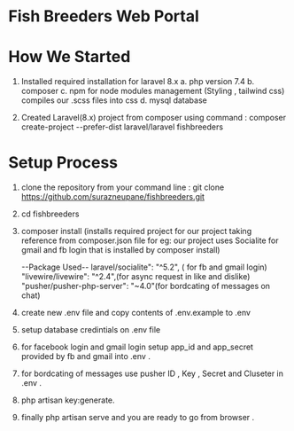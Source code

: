 # Fish Breeders Web Portal

# How We Started 

1. Installed required installation for laravel 8.x
    a. php version 7.4
    b. composer
    c. npm for node modules management (Styling , tailwind css) compiles our .scss files into css
    d. mysql database

2. Created Laravel(8.x) project from composer using command :
    composer create-project --prefer-dist laravel/laravel fishbreeders    




# Setup Process

1.  clone the repository from your command line :
    git clone https://github.com/surazneupane/fishbreeders.git

2.  cd fishbreeders

3.  composer install (installs required project for our project taking reference from composer.json file for eg: our project uses Socialite for gmail and fb login that is installed by composer install)

    --Package Used--
    laravel/socialite": "^5.2", ( for fb and gmail login)
    "livewire/livewire": "^2.4",(for async request in like and dislike)
    "pusher/pusher-php-server": "~4.0"(for bordcating of messages on chat)

4.  create new .env file and copy contents of  .env.example to .env

5.  setup database credintials on .env file

6.  for facebook login and gmail login setup app_id and app_secret provided by fb and gmail into .env .

7.  for bordcating of messages use pusher ID , Key , Secret and Cluseter in .env .

6.  php artisan key:generate.

7.  finally php artisan serve and you are ready to go from browser .
